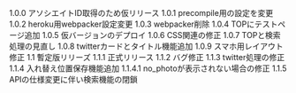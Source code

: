 1.0.0 アソシエイトID取得のため仮リリース
1.0.1 precompile用の設定を変更
1.0.2 heroku用webpacker設定変更
1.0.3 webpacker削除
1.0.4 TOPにテストページ追加
1.0.5 仮バージョンのデプロイ
1.0.6 CSS関連の修正
1.0.7 TOPと検索処理の見直し
1.0.8 twitterカードとタイトル機能追加
1.0.9 スマホ用レイアウト修正
1.1 暫定版リリーズ
1.1.1 正式リリース
1.1.2 バグ修正
1.1.3 twitter処理の修正
1.1.4 入れ替え位置保存機能追加
1.1.4.1 no_photoが表示されない場合の修正
1.1.5 APIの仕様変更に伴い検索機能の閉鎖
